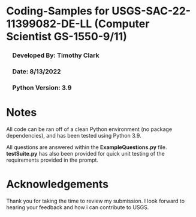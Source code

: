 # Coding-Samples for USGS-SAC-22-11399082-DE-LL (Computer Scientist GS-1550-9/11)
### &emsp;Developed By: Timothy Clark
### &emsp;Date: 8/13/2022
### &emsp;Python Version: 3.9


# Notes
 All code can be ran off of a clean Python environment (no package dependencies), and has been tested using Python 3.9. 
 
 All questions are answered within the **ExampleQuestions.py** file. **testSuite.py** has also been provided for quick unit testing of the requirements provided in the prompt.

# Acknowledgements
 Thank you for taking the time to review my submission.  I look forward to hearing your feedback and how i can contribute to USGS.